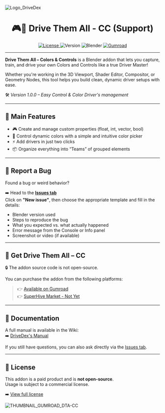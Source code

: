 ![Logo_DriveDex](https://github.com/user-attachments/assets/76c5f7fd-6343-4d9a-9d45-d9c7251d9998)
<div align="center">

<h1>🎮🎨 Drive Them All - CC (Support)</h1>

<a href="https://github.com/phaze974/Drive-Them-All-CC-Support/blob/main/LICENSE">
  <img src="https://img.shields.io/badge/license-Custom--Commercial-red.svg" alt="License">
</a>
<img src="https://img.shields.io/badge/version-1.0.0-orange.svg" alt="Version">
<img src="https://img.shields.io/badge/blender-3.6%2B-lightgrey.svg" alt="Blender">
<a href="https://phaze974.gumroad.com">
  <img src="https://img.shields.io/badge/Gumroad-Link-green.svg" alt="Gumroad">
</a>

</div>


---

**Drive Them All – Colors & Controls** is a Blender addon that lets you capture, train, and drive your own Colors and Controls like a true Driver Master!  

Whether you're working in the 3D Viewport, Shader Editor, Compositor, or Geometry Nodes, this tool helps you build clean, dynamic driver setups with ease.  

🛠️ *Version 1.0.0 – Easy Control & Color Driver's management*

---

## 📌 Main Features

- 🎮 Create and manage custom properties (float, int, vector, bool)  
- 🎨 Control dynamic colors with a simple and intuitive color picker  
- ⚡ Add drivers in just two clicks  
- 📦 Organize everything into “Teams” of grouped elements  

---

## 🐞 Report a Bug

Found a bug or weird behavior?

➡️ Head to the **[Issues tab](https://github.com/Phaze974/Drive-Them-All-CC-Support/issues)**  
Click on **"New issue"**, then choose the appropriate template and fill in the details:

- Blender version used  
- Steps to reproduce the bug  
- What you expected vs. what actually happened  
- Error message from the Console or Info panel  
- Screenshot or video (if available)

---

## 🎁 Get Drive Them All – CC

🔒 The addon source code is not open-source.

You can purchase the addon from the following platforms:

> 👉 [Available on Gumroad](https://phaze974.gumroad.com)  
> 👉 [SuperHive Market - Not Yet](#)

---

## 📖 Documentation

A full manual is available in the Wiki:  
➡️ [DriveDex's Manual](https://github.com/Phaze974/Drive-Them-All-CC-Support/wiki)

If you still have questions, you can also ask directly via the [Issues tab](https://github.com/Phaze974/Drive-Them-All-CC-Support/issues).

---

## 🧾 License

This addon is a paid product and is **not open-source**.  
Usage is subject to a commercial license.  

➡️ [View full license](https://github.com/phaze974/Drive-Them-All-CC-Support/blob/main/LICENSE)

![THUMBNAIL_GUMROAD_DTA-CC](https://github.com/user-attachments/assets/75ceea4b-e435-4948-83aa-4fa3bbe6a663)


